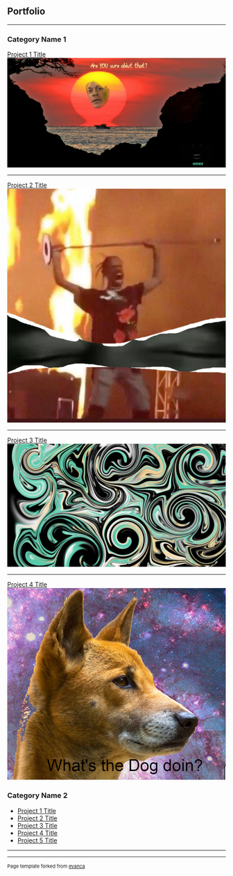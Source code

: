 ## Portfolio

---

### Category Name 1 

[Project 1 Title](/sample_page)
<img src="images/John Zena.png"/>

---
[Project 2 Title](/pdf/sample_presentation.pdf)
<img src="images/TS.png"/>

---
[Project 3 Title](http://example.com/)
<img src="images/graffitti.png"/>

---
[Project 4 Title](http://example.com/)
<img src="images/dog.png"/>
### Category Name 2

- [Project 1 Title](http://example.com/)
- [Project 2 Title](http://example.com/)
- [Project 3 Title](http://example.com/)
- [Project 4 Title](http://example.com/)
- [Project 5 Title](http://example.com/)

---




---
<p style="font-size:11px">Page template forked from <a href="https://github.com/evanca/quick-portfolio">evanca</a></p>
<!-- Remove above link if you don't want to attibute -->
